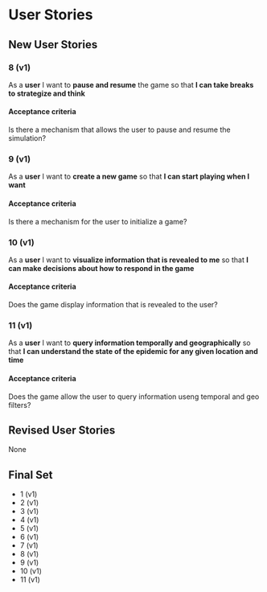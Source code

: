 # User Stories

## New User Stories

### 8 (v1)

As a **user** I want to **pause and resume** the game so that **I can take breaks to strategize and think**

#### Acceptance criteria

Is there a mechanism that allows the user to pause and resume the simulation?

### 9 (v1)

As a **user** I want to **create a new game** so that **I can start playing when I want**

#### Acceptance criteria

Is there a mechanism for the user to initialize a game?

### 10 (v1)

As a **user** I want to **visualize information that is revealed to me** so that **I can make decisions about how to respond in the game**

#### Acceptance criteria

Does the game display information that is revealed to the user?

### 11 (v1)

As a **user** I want to **query information temporally and geographically** so that **I can understand the state of the epidemic for any given location and time**

#### Acceptance criteria

Does the game allow the user to query information useng temporal and geo filters?

## Revised User Stories

None

## Final Set

-   1 (v1)
-   2 (v1)
-   3 (v1)
-   4 (v1)
-   5 (v1)
-   6 (v1)
-   7 (v1)
-   8 (v1)
-   9 (v1)
-   10 (v1)
-   11 (v1)
